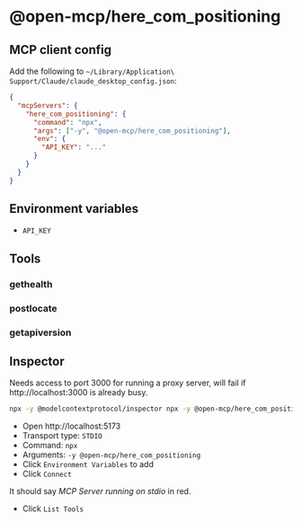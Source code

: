 # @open-mcp/here_com_positioning

## MCP client config

Add the following to `~/Library/Application\ Support/Claude/claude_desktop_config.json`:

```json
{
  "mcpServers": {
    "here_com_positioning": {
      "command": "npx",
      "args": ["-y", "@open-mcp/here_com_positioning"],
      "env": {
        "API_KEY": "..."
      }
    }
  }
}
```

## Environment variables

- `API_KEY`

## Tools

### gethealth

### postlocate

### getapiversion

## Inspector

Needs access to port 3000 for running a proxy server, will fail if http://localhost:3000 is already busy.

```bash
npx -y @modelcontextprotocol/inspector npx -y @open-mcp/here_com_positioning
```

- Open http://localhost:5173
- Transport type: `STDIO`
- Command: `npx`
- Arguments: `-y @open-mcp/here_com_positioning`
- Click `Environment Variables` to add
- Click `Connect`

It should say _MCP Server running on stdio_ in red.

- Click `List Tools`
